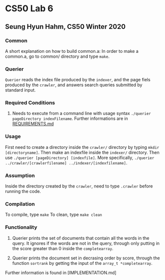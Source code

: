 # CS50 Lab 6
## Seung Hyun Hahm, CS50 Winter 2020

### Common
A short explanation on how to build common.a:
In order to make a common.a, go to common/ directory and type `make`. 
### Querier
`Querier` reads the index file produced by the `indexer`, and the page fiels produced by the `crawler`, and answers search queries submitted by standard input. 

### Required Conditions
1. Needs to execute from a command line with usage syntax `./querier pageDirectory indexFilename`.
Further informations are in [REQUIREMENTS.md]() 


### Usage
First need to create a directory inside the `crawler/` directory by typing `mkdir [directoryname]`. Then make an indexfile inside the `indexer/` directory. Then use
`./querier [pageDirectory] [indexfile]`.
More specifically, `./querier ../crawler/[crawlerfilename] ../indexer/[indexfilename]`. 

### Assumption
Inside the directory created by the `crawler`, need to type `.crawler` before running the code. 

### Compilation

To compile, type `make` 
To clean, type `make clean`

### Functionality

1. Querier prints the set of documents that contain all the words in the query. It ignores if the words are not in the query, through only putting in the score greater than 0 inside the `completearray`. 

2. Querier prints the document set in decrasing order by score, through the function `sortrank` by getting the input of the `array_t *completearray`. 

Further information is found in [IMPLEMENTATION.md]

